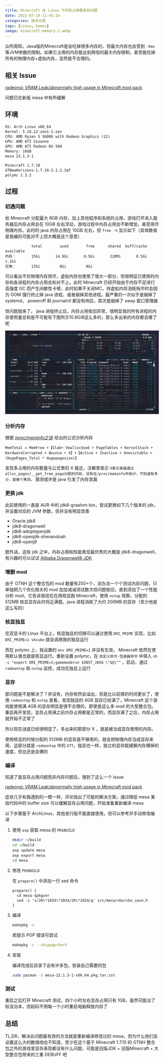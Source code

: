 ```yaml
---
title: Minecraft 在 Linux 下内存占用极多的问题
date: 2022-07-19 11:45:14
categories: 技术分享
tags: [Linux, Games]
image: minecraft-memory-1.webp
---
```


众所周知，Java版的Minecraft是会吃掉很多内存的，但最大内存也会受到 `-Xmx` 等JVM参数的限制。如果它占用的内存能达到两倍的最大内存限制，甚至能吃掉所有的物理内存+虚拟内存，显然是不合理的。

<!-- more -->

## 相关 Issue

[radeonsi: VRAM Leak/abnormally high usage in Minecraft mod pack ](https://gitlab.freedesktop.org/mesa/mesa/-/issues/6140)

问题已在新版 mesa 中有所缓解

## 环境

```
OS: Arch Linux x86_64
Kernel: 5.18.12-zen1-1-zen
CPU: AMD Ryzen 5 5600G with Radeon Graphics (12)
GPU: AMD ATI Cezanne
GPU: AMD ATI Radeon RX 580
Memory: 16GB
mesa 22.1.3-1
```

```
Minecraft 1.7.10
GTNewHorizons-1.7.10-2.1.2.3qf
polymc 1.3.2
```

## 过程

### 初遇问题

给 Minecraft 分配最大 8GB 内存，加上其他程序和系统的占用，游戏打开进入服务器后内存占用会在 10GB 左右浮动，游戏过程中内存占用会不断增加，甚至用尽物理内存。此时的 java 内存占用在 10GB 左右，但 `free -h` 显示如下（具体数值是我编的可能对不上但大概是这个意思）

```
            total        used        free      shared  buff/cache   available
内存：       15Gi       14.9Gi       0.5Gi       228Mi       0.5Gi       1.1Gi
交换：       17Gi         8Gi         9Gi
```

可以看出不仅物理内存用尽，虚拟内存也使用了很大一部分，但很明显已使用的内存和各进程的内存占用总和对不上。此时 Minecraft 已经开始由于内存不足进行高强度 GC 而产生间歇性卡顿，此时如果不关闭MC，待虚拟内存消耗殆尽时会因为 OOM 强行终止掉 java 进程，或者崩掉其他进程。最严重的一次似乎是崩掉了 systemd， poweroff 和 journalctl 都没有响应，其次是崩掉了 sway 窗口管理器

但问题就来了， java 进程终止后，内存占用依旧异常，很明显我的所有进程的内存使用量总和是不可能有下图所示10.8GiB这么多的，那么多出来的内存都去哪了呢

![](minecraft-memory-3.webp)

### 分析内存

根据 [/proc/meminfo之谜](http://linuxperf.com/?p=142) 给出的公式分析内存

```
MemTotal = MemFree +【Slab+ VmallocUsed + PageTables + KernelStack + HardwareCorrupted + Bounce + X】+【Active + Inactive + Unevictable + (HugePages_Total * Hugepagesize)】
```

发现多占用的内存数量与公式里的 X 接近，注解里表示 `X表示直接通过alloc_pages/__get_free_page分配的内存，没有在/proc/meminfo中统计，不知道有多少，就像个黑洞。` 猜测或许是 java 引发了内存泄漏

### 更换 jdk

此前使用的一直是 AUR 中的 jdk8-graalvm-bin，尝试更换如下几个版本的 jdk，并设置对应的 JVM 参数，但并没有明显改善

- Oracle jdk8
- jdk8-dragonwell
- jdk8-adoptopenjdk
- jdk8-openjdk-shenandoah
- jdk8-openj9

题外话，这些 jdk 之中，内存占用和性能表现最优秀的大概是 jdk8-dragonwell，有兴趣的可以试试
[Alibaba Dragonwell8 JDK](https://github.com/alibaba/dragonwell8)

### 增删 mod

由于 GTNH 这个整合包的 mod 数量有250+个，没办法一个个测试内存问题，只单独把几个优化相关的 mod 加加减减测试数次但问题依旧，直到添加了一个性能分析 mod，它告诉我现在在用核显跑 Minecraft，使用 `nvtop` 观察，分配的 512MB 核显显存此时将近满载，java 进程消耗了大约 200MB 的显存（至少他是这么写的）

### 核显独显

在双显卡的 Linux 平台上，核显独显的切换可以通过使用 `DRI_PRIME` 实现，比如 `DRI_PRIME=1 vkcube` 就会调用我的独显运行

而在 polymc 上，我设置的 `env DRI_PRIME=1` 并没有生效， Minecraft 依然在使用默认值也就是核显运行。重新设置 polymc，在 `自定义命令-包装器命令` 中填入 `sh -c "export DRI_PRIME=1;gamemoderun $INST_JAVA \"$@\""` ，启动，通过 `radeontop` 和 `nvtop` 监控，成功在独显上运行

### 显存

那问题是不是解决了？并没有，内存依然会溢出，但是比以前撑的时间更长了，使用 `radeontop` 和 `nvtop` 查看，发现独显的 4GB 显存已经满了，Minecraft 这个游戏能使用满 4GB 的显存明显是很不合理的，即使是这么多 mod 的大型整合包。重启再开发现，显存占用满之前内存占用都是正常的，而显存满了之后，内存占用就开始不正常了

所以现在谜底已经很明显了，多出来的那部分 X ，就是被当成显存使用的内存。

使用核显的时候分配的 512MB 的显存是不够用的，就会把物理内存当成显存来用，这部分就是 `radeontop` 中的 `GTT`。独显也一样，独立的显存能缓解内存爆掉的速度，但总还是会爆的

### 编译

知道了是显存占用问题而非内存问题后，搜到了这么一个 issue

[radeonsi: VRAM Leak/abnormally high usage in Minecraft mod pack](https://gitlab.freedesktop.org/mesa/mesa/-/issues/6140)

症状几乎和我遇到的一模一样，评论指出了可能的解决方案，通过降低 mesa 某段代码中的 buffer size 可以缓解显存占用问题，开始准备重新编译 mesa

以下步骤基于 ArchLinux，其他发行版不能直接使用，但可以参考并手动修改编译

1. 使用 `asp` 获取 mesa 的 `PKGBUILD`
   
    ```bash
    mkdir ~/build
    cd ~/build
    asp update mesa
    asp export mesa
    cd mesa
    ```
1. 修改 `PKGBUILD`

    在 `prepare()` 中添加一行 sed 命令

    ```
    prepare() {
      cd mesa-$pkgver
      sed -i 's/20\*1024\*1024/20\*1024/g' src/mesa/vbo/vbo_save.h
    }
    ```

1. 编译
   
    ```bash
    makepkg -s
    ```

    若提示 PGP 错误可尝试

    ```bash
    makepkg -s --skippgpcheck
    ```

1. 安装
   
    编译完成后目录下会有许多包，安装自己需要的包

    ```bash
    sudo pacman -U mesa-22.1.3-1-x86_64.pkg.tar.zst
    ```

### 测试

重启之后打开 Minecraft 测试，四个小时左右显存占用只有 1GB，虽然可能治了标没治本，但起码不用每一个小时重启电脑释放内存了

## 总结

TL;DR，解决此问题最有效的方法就是重新编译修改过的 mesa，但为什么他们会设置这么大的数值咱也不知道，至少在这个基于 Minecraft 1.7.10 的 GTNH 整合包之外的游戏里显存表现都没有什么问题，可能是旧版JDK + 旧版Minecraft + 大型整合包带来的三重 DEBUFF 吧





